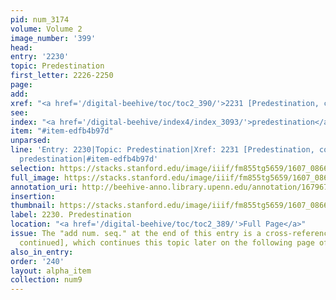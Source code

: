 ```yaml
---
pid: num_3174
volume: Volume 2
image_number: '399'
head:
entry: '2230'
topic: Predestination
first_letter: 2226-2250
page:
add:
xref: "<a href='/digital-beehive/toc/toc2_390/'>2231 [Predestination, continued]</a>"
see:
index: "<a href='/digital-beehive/index4/index_3093/'>predestination</a>"
item: "#item-edfb4b97d"
unparsed:
line: 'Entry: 2230|Topic: Predestination|Xref: 2231 [Predestination, continued]|Index:
  predestination|#item-edfb4b97d'
selection: https://stacks.stanford.edu/image/iiif/fm855tg5659/1607_0866/293,3720,2871,1364/full/0/default.jpg
full_image: https://stacks.stanford.edu/image/iiif/fm855tg5659/1607_0866/full/full/0/default.jpg
annotation_uri: http://beehive-anno.library.upenn.edu/annotation/1679676599315
insertion:
thumbnail: https://stacks.stanford.edu/image/iiif/fm855tg5659/1607_0866/293,3720,600,180/250,/0/default.jpg
label: 2230. Predestination
location: "<a href='/digital-beehive/toc/toc2_389/'>Full Page</a>"
issue: The "add num. seq." at the end of this entry is a cross-reference to 2231 [Predestination,
  continued], which continues this topic later on the following page of the Alvearium.
also_in_entry:
order: '240'
layout: alpha_item
collection: num9
---
```


